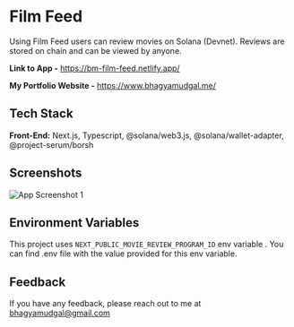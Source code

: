 # Film Feed

Using Film Feed users can review movies on Solana (Devnet). Reviews are stored on chain and can be viewed by anyone.

**Link to App -** https://bm-film-feed.netlify.app/

**My Portfolio Website -** https://www.bhagyamudgal.me/


## Tech Stack

**Front-End:** Next.js, Typescript, @solana/web3.js, @solana/wallet-adapter, @project-serum/borsh


## Screenshots

![App Screenshot 1](https://i.imgur.com/lTKJv5r.png)

## Environment Variables

This project uses `NEXT_PUBLIC_MOVIE_REVIEW_PROGRAM_ID` env variable . You can find .env file with the value provided for this env variable.


## Feedback

If you have any feedback, please reach out to me at bhagyamudgal@gmail.com

